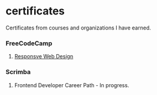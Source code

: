 # certificates
Certificates from courses and organizations I have earned.

### FreeCodeCamp
1. [Responsve Web Design](https://www.freecodecamp.org/certification/kailoon/responsive-web-design)

### Scrimba
1. Frontend Developer Career Path - In progress.
